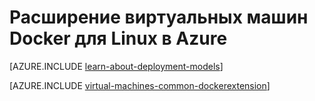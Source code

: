 <properties
	pageTitle="Расширение виртуальных машин Docker для Linux в Azure"
	description="Описывается расширение Docker и контейнеры, расширения виртуальной машины Azure, а также приводятся ссылки на дополнительные ресурсы по созданию контейнеров Docker в Azure CLI и на портале Azure."
	services="virtual-machines-windows"
	documentationCenter=""
	authors="squillace"
	manager="timlt"
	editor="tysonn"/>

<tags
	ms.service="virtual-machines-windows"
	ms.devlang="multiple"
	ms.topic="article"
	ms.tgt_pltfrm="vm-windows"
	ms.workload="infrastructure-services"
	ms.date="06/05/2016"
	ms.author="rasquill"/>

# Расширение виртуальных машин Docker для Linux в Azure

[AZURE.INCLUDE [learn-about-deployment-models](../../includes/learn-about-deployment-models-both-include.md)]

[AZURE.INCLUDE [virtual-machines-common-dockerextension](../../includes/virtual-machines-common-dockerextension.md)]

<!---HONumber=AcomDC_0608_2016-->